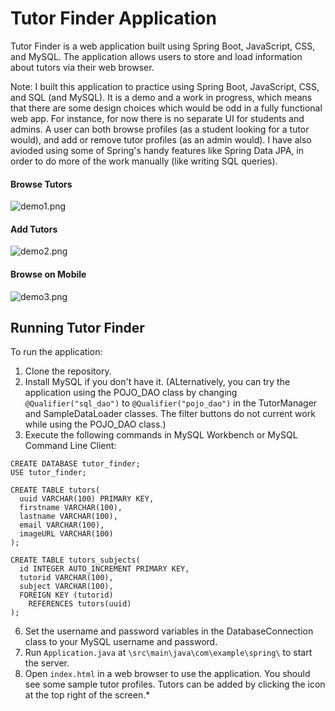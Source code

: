 # Tutor Finder Application #

Tutor Finder is a web application built using Spring Boot, JavaScript, CSS, and MySQL. The application allows users to store and load information about tutors via their web browser.

Note: I built this application to practice using Spring Boot, JavaScript, CSS, and SQL (and MySQL). It is a demo and a work in progress, which means that there are some design choices which would be odd in a fully functional web app. For instance, for now there is no separate UI for students and admins. A user can both browse profiles (as a student looking for a tutor would), and add or remove tutor profiles (as an admin would). I have also avioded using some of Spring's handy features like Spring Data JPA, in order to do more of the work manually (like writing SQL queries).

#### Browse Tutors ####
![demo1.png](demo1.PNG)

#### Add Tutors ####
![demo2.png](demo2.PNG)

#### Browse on Mobile ####
![demo3.png](demo3.png)

## Running Tutor Finder ##
To run the application:
1. Clone the repository.
2. Install MySQL if you don't have it. (ALternatively, you can try the application using the POJO_DAO class by changing `@Qualifier("sql_dao")` to `@Qualifier("pojo_dao")` in the TutorManager and SampleDataLoader classes. The filter buttons do not current work while using the POJO_DAO class.)
3. Execute the following commands in MySQL Workbench or MySQL Command Line Client:
  ```
  CREATE DATABASE tutor_finder;
  USE tutor_finder;

  CREATE TABLE tutors(
    uuid VARCHAR(100) PRIMARY KEY,
    firstname VARCHAR(100),
    lastname VARCHAR(100),
    email VARCHAR(100),
    imageURL VARCHAR(100)
  );
  
  CREATE TABLE tutors_subjects(
    id INTEGER AUTO_INCREMENT PRIMARY KEY,
    tutorid VARCHAR(100),
    subject VARCHAR(100),
    FOREIGN KEY (tutorid) 
      REFERENCES tutors(uuid)
  );
  ```
6. Set the username and password variables in the DatabaseConnection class to your MySQL username and password.
7. Run `Application.java` at `\src\main\java\com\example\spring\` to start the server.
8. Open `index.html` in a web browser to use the application. You should see some sample tutor profiles. Tutors can be added by clicking the icon at the top right of the screen.\*
